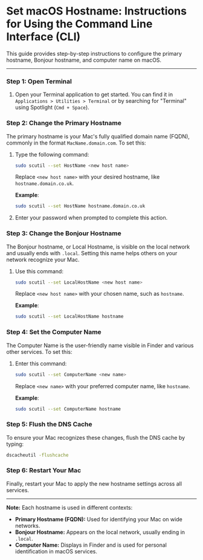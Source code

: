 # Set macOS Hostname: Instructions for Using the Command Line Interface (CLI)

This guide provides step-by-step instructions to configure the primary hostname, Bonjour hostname, and computer name on macOS.

---

### Step 1: Open Terminal

1. Open your Terminal application to get started. You can find it in `Applications > Utilities > Terminal` or by searching for "Terminal" using Spotlight (`Cmd + Space`).

### Step 2: Change the Primary Hostname

The primary hostname is your Mac's fully qualified domain name (FQDN), commonly in the format `MacName.domain.com`. To set this:

1. Type the following command:
   ```bash
   sudo scutil --set HostName <new host name>
   ```
   Replace `<new host name>` with your desired hostname, like `hostname.domain.co.uk`.
   
   **Example**:
   ```bash
   sudo scutil --set HostName hostname.domain.co.uk
   ```
2. Enter your password when prompted to complete this action.

### Step 3: Change the Bonjour Hostname

The Bonjour hostname, or Local Hostname, is visible on the local network and usually ends with `.local`. Setting this name helps others on your network recognize your Mac.

1. Use this command:
   ```bash
   sudo scutil --set LocalHostName <new host name>
   ```
   Replace `<new host name>` with your chosen name, such as `hostname`.
   
   **Example**:
   ```bash
   sudo scutil --set LocalHostName hostname
   ```

### Step 4: Set the Computer Name

The Computer Name is the user-friendly name visible in Finder and various other services. To set this:

1. Enter this command:
   ```bash
   sudo scutil --set ComputerName <new name>
   ```
   Replace `<new name>` with your preferred computer name, like `hostname`.
   
   **Example**:
   ```bash
   sudo scutil --set ComputerName hostname
   ```

### Step 5: Flush the DNS Cache

To ensure your Mac recognizes these changes, flush the DNS cache by typing:
```bash
dscacheutil -flushcache
```

### Step 6: Restart Your Mac

Finally, restart your Mac to apply the new hostname settings across all services.

---

**Note:** Each hostname is used in different contexts:
- **Primary Hostname (FQDN):** Used for identifying your Mac on wide networks.
- **Bonjour Hostname:** Appears on the local network, usually ending in `.local`.
- **Computer Name:** Displays in Finder and is used for personal identification in macOS services.
